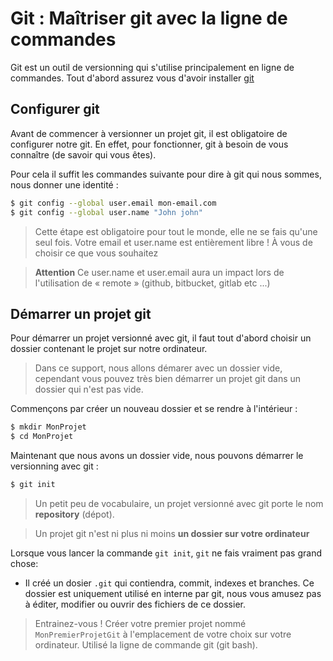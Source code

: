 # Git : Maîtriser git avec la ligne de commandes

Git est un outil de versionning qui s'utilise principalement en ligne de commandes. Tout d'abord assurez vous d'avoir installer [git](https://git-scm.com/downloads)

## Configurer git

Avant de commencer à versionner un projet git, il est obligatoire de configurer notre git. En effet, pour fonctionner, git à besoin de vous connaître (de savoir qui vous êtes).

Pour cela il suffit les commandes suivante pour dire à git qui nous sommes, nous donner une identité :

```bash
$ git config --global user.email mon-email.com
$ git config --global user.name "John john"
```

> Cette étape est obligatoire pour tout le monde, elle ne se fais qu'une seul fois. Votre email et user.name est entièrement libre ! À vous de choisir ce que vous souhaitez

> **Attention** Ce user.name et user.email aura un impact lors de l'utilisation de « remote » (github, bitbucket, gitlab etc ...)

## Démarrer un projet git

Pour démarrer un projet versionné avec git, il faut tout d'abord choisir un dossier contenant le projet sur notre ordinateur.

> Dans ce support, nous allons démarer avec un dossier vide, cependant vous pouvez très bien démarrer un projet git dans un dossier qui n'est pas vide.

Commençons par créer un nouveau dossier et se rendre à l'intérieur :

```bash
$ mkdir MonProjet
$ cd MonProjet
```

Maintenant que nous avons un dossier vide, nous pouvons démarrer le versionning avec git :

```bash
$ git init
```

> Un petit peu de vocabulaire, un projet versionné avec git porte le nom **repository** (dépot).

> Un projet git n'est ni plus ni moins **un dossier sur votre ordinateur**

Lorsque vous lancer la commande `git init`, `git` ne fais vraiment pas grand chose:

- Il créé un dosier `.git` qui contiendra, commit, indexes et branches. Ce dossier est uniquement utilisé en interne par git, nous vous amusez pas à éditer, modifier ou ouvrir des fichiers de ce dossier.

> Entrainez-vous ! Créer votre premier projet nommé `MonPremierProjetGit` à l'emplacement de votre choix sur votre ordinateur. Utilisé la ligne de commande git (git bash).
